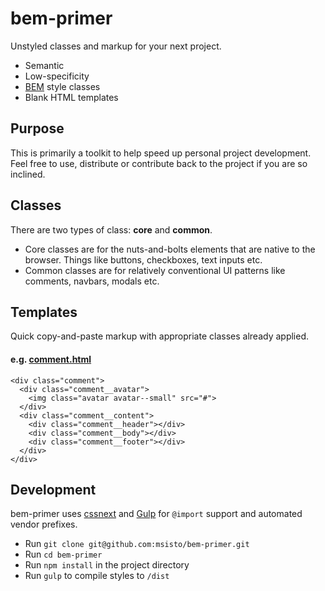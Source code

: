 # bem-primer
Unstyled classes and markup for your next project.

- Semantic
- Low-specificity
- [BEM](http://bem.info) style classes
- Blank HTML templates

## Purpose
This is primarily a toolkit to help speed up personal project development. Feel free to use, distribute or contribute back to the project if you are so inclined.

## Classes
There are two types of class: **core** and **common**.
- Core classes are for the nuts-and-bolts elements that are native to the browser. Things like buttons, checkboxes, text inputs etc.
- Common classes are for relatively conventional UI patterns like comments, navbars, modals etc.

## Templates
Quick copy-and-paste markup with appropriate classes already applied.

#### e.g. [comment.html](https://github.com/msisto/bem-primer/blob/master/templates/comment.html)
```
<div class="comment">
  <div class="comment__avatar">
    <img class="avatar avatar--small" src="#">
  </div>
  <div class="comment__content">
    <div class="comment__header"></div>
    <div class="comment__body"></div>
    <div class="comment__footer"></div>
  </div>
</div>
```

## Development
bem-primer uses [cssnext](http://cssnext.io/) and [Gulp](http://gulpjs.com/) for `@import` support and automated vendor prefixes.

- Run `git clone git@github.com:msisto/bem-primer.git`
- Run `cd bem-primer`
- Run `npm install` in the project directory
- Run `gulp` to compile styles to `/dist`
